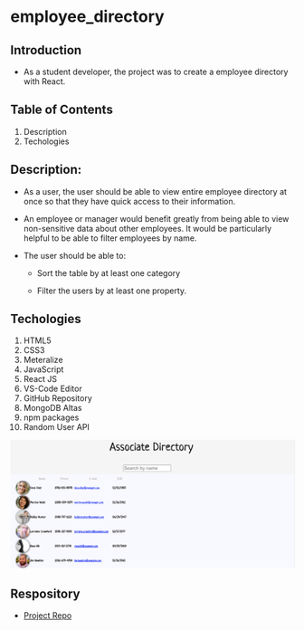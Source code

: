# employee_directory


## Introduction

*  As a student developer,  the project was to create a employee directory with React. 

## Table of Contents
1.  Description
2.  Techologies

## Description:

* As a user, the user should be able to view entire employee directory at once so that they have quick access to their information.

*  An employee or manager would benefit greatly from being able to view non-sensitive data about other employees. It would be particularly helpful to be able to filter employees by name.

*  The user should be able to:

    * Sort the table by at least one category

    * Filter the users by at least one property.

## Techologies
1.  HTML5
2.  CSS3
3.  Meteralize 
4.  JavaScript
5.  React JS
6.  VS-Code Editor
7.  GitHub Repository
8.  MongoDB Altas
9.  npm packages
10. Random User API

![](./employee_directory_screenshot.png)

## Respository
- [Project Repo](https://jinchoo.github.io/employee_directory/.)
